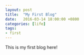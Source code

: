 ```yaml
---
layout: post
title:  "My First Blog"
date:   2016-03-14 18:00:00 +0800
categories: [life]
tags:
- first
---
```


This is my first blog here!


